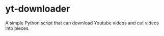# yt-downloader
A simple Python script that can download Youtube videos and cut videos into pieces.
